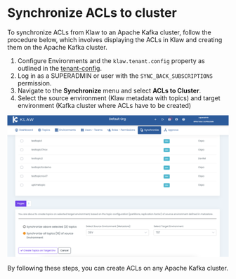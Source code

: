 # Synchronize ACLs to cluster

To synchronize ACLs from Klaw to an Apache Kafka cluster, follow the
procedure below, which involves displaying the ACLs in Klaw and creating
them on the Apache Kafka cluster.

1.  Configure Environments and the `klaw.tenant.config` property as
    outlined in the [tenant-config](tenant-config).
2.  Log in as a SUPERADMIN or user with the `SYNC_BACK_SUBSCRIPTIONS`
    permission.
3.  Navigate to the **Synchronize** menu and select **ACLs to Cluster**.
4.  Select the source environment (Klaw metadata with topics) and target
    environment (Kafka cluster where ACLs have to be created)

![image](../../../static/images/sync/SyncTopicsToCluster.png)

By following these steps, you can create ACLs on any Apache Kafka
cluster.
